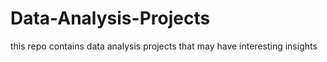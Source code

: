 # Data-Analysis-Projects
this repo contains data analysis projects that may have interesting insights


